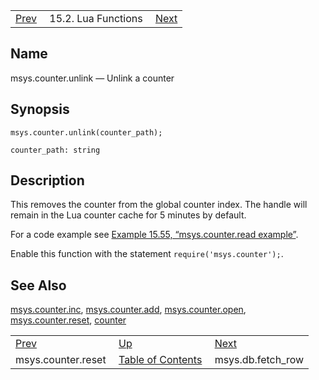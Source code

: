 |     |     |     |
| --- | --- | --- |
| [Prev](lua.ref.msys.counter.reset)  | 15.2. Lua Functions |  [Next](lua.ref.msys.db.fetch_row.php) |

<a name="lua.ref.msys.counter.unlink"></a>
## Name

msys.counter.unlink — Unlink a counter

<a name="idp26473824"></a>
## Synopsis

`msys.counter.unlink(counter_path);`

`counter_path: string`<a name="idp26476464"></a>
## Description

This removes the counter from the global counter index. The handle will remain in the Lua counter cache for 5 minutes by default.

For a code example see [Example 15.55, “msys.counter.read example”](lua.ref.msys.counter.read#lua.ref.msys.counter.read.example "Example 15.55. msys.counter.read example").

Enable this function with the statement `require('msys.counter');`.

<a name="idp26480720"></a>
## See Also

[msys.counter.inc](lua.ref.msys.counter.inc "msys.counter.inc"), [msys.counter.add](lua.ref.msys.counter.add.php "msys.counter.add"), [msys.counter.open](lua.ref.msys.counter.open.php "msys.counter.open"), [msys.counter.reset](lua.ref.msys.counter.reset.php "msys.counter.reset"), [counter](console_commands.counter.php "counter")

|     |     |     |
| --- | --- | --- |
| [Prev](lua.ref.msys.counter.reset)  | [Up](lua.function.details.php) |  [Next](lua.ref.msys.db.fetch_row.php) |
| msys.counter.reset  | [Table of Contents](index) |  msys.db.fetch_row |
